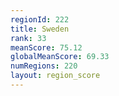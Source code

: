 ```yaml
---
regionId: 222
title: Sweden
rank: 33
meanScore: 75.12
globalMeanScore: 69.33
numRegions: 220
layout: region_score
---
```

